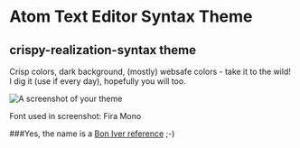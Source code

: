 # Atom Text Editor Syntax Theme
## crispy-realization-syntax theme

Crisp colors, dark background, (mostly) websafe colors - take it to the wild! I dig it (use if every day), hopefully you will too.

![A screenshot of your theme](https://raw.githubusercontent.com/scottdesdev/crispy-realization-syntax-theme/master/crispy-realization-syntax-theme-js-example.png)

Font used in screenshot: Fira Mono

###Yes, the name is a <a href="https://youtu.be/GhDnyPsQsB0" target="_blank">Bon Iver reference</a> ;-)
